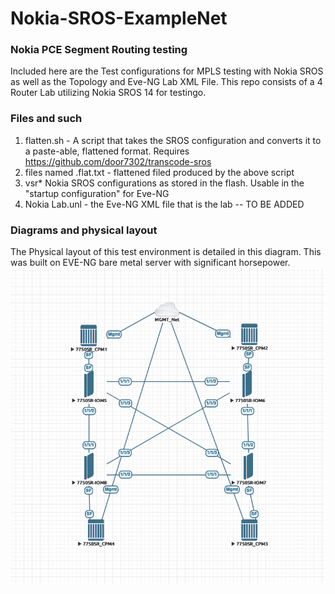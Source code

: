# Nokia-SROS-ExampleNet

### Nokia PCE Segment Routing testing
Included here are the Test configurations for MPLS testing with Nokia SROS as well as the Topology and Eve-NG Lab XML File. This repo consists of a 4 Router Lab utilizing Nokia SROS 14 for testingo. 

### Files and such

1. flatten.sh - A script that takes the SROS configuration and converts it to a paste-able, flattened format. Requires https://github.com/door7302/transcode-sros
2. files named .flat.txt - flattened filed produced by the above script
3. vsr* Nokia SROS configurations as stored in the flash. Usable in the "startup configuration" for Eve-NG
5. Nokia Lab.unl - the Eve-NG XML file that is the lab -- TO BE ADDED

### Diagrams and physical layout

The Physical layout of this test environment is detailed in this diagram. This was built on EVE-NG bare metal server with significant horsepower. 
![Physical lab Topology](https://github.com/buraglio/Nokia-SROS-ExampleNet/blob/master/Network%20Diagram.png?raw=true "Physical Lab Topology")

